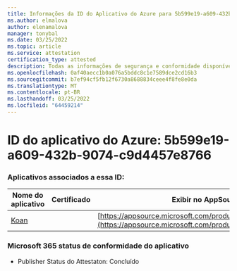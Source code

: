 ```yaml
---
title: Informações da ID do Aplicativo do Azure para 5b599e19-a609-432b-9074-c9d4457e8766
ms.author: elmalova
author: elenamalova
manager: tonybal
ms.date: 03/25/2022
ms.topic: article
ms.service: attestation
certification_type: attested
description: Todas as informações de segurança e conformidade disponíveis para 5b599e19-a609-432b-9074-c9d4457e8766.
ms.openlocfilehash: 0af40aecc1b0a076a5bddc8c1e7589dce2cd16b3
ms.sourcegitcommit: b7ef94cf5fb12f6730a8688834ceee4f8fe8e0da
ms.translationtype: MT
ms.contentlocale: pt-BR
ms.lasthandoff: 03/25/2022
ms.locfileid: "64459214"
---
```

# <a name="azure-app-id-5b599e19-a609-432b-9074-c9d4457e8766"></a>ID do aplicativo do Azure: 5b599e19-a609-432b-9074-c9d4457e8766


### <a name="apps-associated-with-this-id"></a>Aplicativos associados a essa ID:
| **Nome do aplicativo** | **Certificado** | **Exibir no AppSource** |
|--------------|---------------|-----------------------|
| [Koan](../forward/WA200002936.md) |  | [https://appsource.microsoft.com/product/office/WA200002936](https://appsource.microsoft.com/product/office/WA200002936) |

### <a name="microsoft-365-app-compliance-status"></a>Microsoft 365 status de conformidade do aplicativo
- Publisher Status do Attestaton: Concluído
